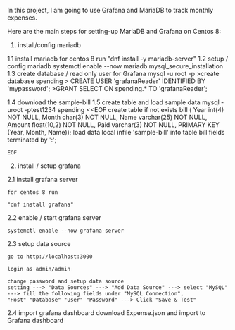In this project, I am going to use Grafana and MariaDB to track monthly expenses.

Here are the main steps for setting-up MariaDB and Grafana on Centos 8:

1.  install/config mariadb

 1.1 install mariadb
     for centos 8 run "dnf install -y mariadb-server"
 1.2 setup / config mariadb
     systemctl enable --now mariadb
     mysql_secure_installation
 1.3 create database / read only user for Grafana
      mysql -u root -p
      >create database spending
      > CREATE USER 'grafanaReader' IDENTIFIED BY 'mypassword';
      >GRANT SELECT ON spending.* TO 'grafanaReader';
      
 1.4 download the sample-bill
 1.5 create table and load sample data
    mysql -uroot -ptest1234 spending <<EOF
    create table if not exists bill ( Year int(4) NOT NULL, Month char(3) NOT NULL, Name       varchar(25) NOT NULL, Amount float(10,2) NOT NULL, Paid varchar(3) NOT NULL, PRIMARY KEY (Year, Month, Name));
    load data local infile 'sample-bill' into table bill fields terminated by ':';

    EOF


2. install / setup grafana

2.1 install grafana server

    for centos 8 run

    "dnf install grafana"

2.2 enable / start grafana server

    systemctl enable --now grafana-server

2.3 setup data source

    go to http://localhost:3000

    login as admin/admin

    change password and setup data source
    setting ---> "Data Sources" ---> "Add Data Source" ---> select "MySQL" ---> fill the following fields under "MySQL Connection", 
    "Host" "Database" "User" "Password" ---> Click "Save & Test"

2.4 import grafana dashboard 
    download Expense.json and import to Grafana dashboard
